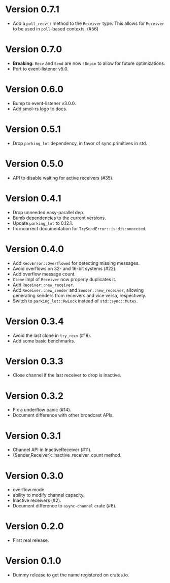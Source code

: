 # Version 0.7.1

- Add a `poll_recv()` method to the `Receiver` type. This allows for `Receiver`
  to be used in `poll`-based contexts. (#56)

# Version 0.7.0

- **Breaking:** `Recv` and `Send` are now `!Unpin` to allow for future optimizations.
- Port to event-listener v5.0.

# Version 0.6.0

- Bump to event-listener v3.0.0.
- Add smol-rs logo to docs.

# Version 0.5.1

-  Drop `parking_lot` dependency, in favor of sync primitives in std.

# Version 0.5.0

- API to disable waiting for active receivers (#35).

# Version 0.4.1

- Drop unneeded easy-parallel dep.
- Bumb dependencies to the current versions.
- Update `parking_lot` to 0.12.1.
- fix incorrect documentation for `TrySendError::is_disconnected`.

# Version 0.4.0

- Add `RecvError::Overflowed` for detecting missing messages.
- Avoid overflows on 32- and 16-bit systems (#22).
- Add overflow message count.
- `Clone` impl of `Receiver` now properly duplicates it.
- Add `Receiver::new_receiver`.
- Add `Receiver::new_sender` and `Sender::new_receiver`, allowing generating senders from receivers
  and vice versa, respectively.
- Switch to `parking_lot::RwLock` instead of `std::sync::Mutex`.

# Version 0.3.4

- Avoid the last clone in `try_recv` (#18).
- Add some basic benchmarks.

# Version 0.3.3

- Close channel if the last receiver to drop is inactive.

# Version 0.3.2

- Fix a underflow panic (#14).
- Document difference with other broadcast APIs.

# Version 0.3.1

- Channel API in InactiveReceiver (#11).
- {Sender,Receiver}::inactive_receiver_count method.

# Version 0.3.0

- overflow mode.
- ability to modify channel capacity.
- Inactive receivers (#2).
- Document difference to `async-channel` crate (#6).

# Version 0.2.0

- First real release.

# Version 0.1.0

- Dummy release to get the name registered on crates.io.
